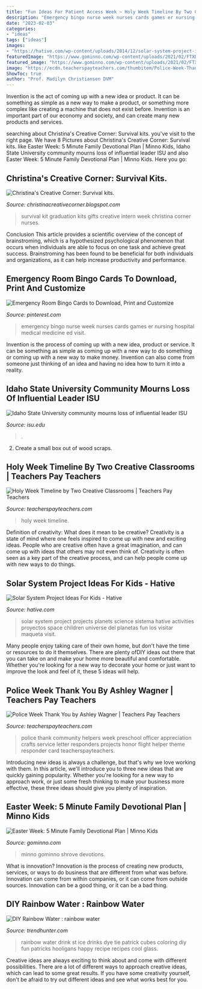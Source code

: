 ```yaml
---
title: "Fun Ideas For Patient Access Week ~ Holy Week Timeline By Two Creative Classrooms"
description: "Emergency bingo nurse week nurses cards games er nursing hospital medical medicine ed visit"
date: "2023-02-03"
categories:
- "ideas"
tags: ["ideas"]
images:
- "https://hative.com/wp-content/uploads/2014/12/solar-system-project-ideas/solar-system-project-ideas.jpg"
featuredImage: "https://www.gominno.com/wp-content/uploads/2021/02/FTXDovPT62F36PUrYAs6.jpg"
featured_image: "https://www.gominno.com/wp-content/uploads/2021/02/FTXDovPT62F36PUrYAs6.jpg"
image: "https://ecdn.teacherspayteachers.com/thumbitem/Police-Week-Thank-You-1853841-1459507239/original-1853841-3.jpg"
ShowToc: true
author: "Prof. Madilyn Christiansen DVM"
---
```



Invention is the act of coming up with a new idea or product. It can be something as simple as a new way to make a product, or something more complex like creating a machine that does not exist before. Invention is an important part of our economy and society, and can create many new products and services.

	

		
searching about Christina&#039;s Creative Corner: Survival kits. you've visit to the right page. We have 8 Pictures about Christina&#039;s Creative Corner: Survival kits. like Easter Week: 5 Minute Family Devotional Plan | Minno Kids, Idaho State University community mourns loss of influential leader ISU and also Easter Week: 5 Minute Family Devotional Plan | Minno Kids. Here you go:
		
    
## Christina&#039;s Creative Corner: Survival Kits.

<img loading=lazy src="http://1.bp.blogspot.com/_cydlcW8BRZo/S-Sm-o3cugI/AAAAAAAAAyM/Q5R3VDxdRI4/s1600/IMG_1632.JPG" onerror="this.onerror=null;this.src='https://tse1.mm.bing.net/th?id=OIP.bWw-9vWoPbgK7AiomIbVRQHaMM&amp;pid=15.1';" alt="Christina&#039;s Creative Corner: Survival kits.">

_Source: christinacreativecorner.blogspot.com_

>survival kit graduation kits gifts creative intern week christina corner nurses. 

	

Conclusion
This article provides a scientific overview of the concept of brainstroming, which is a hypothesized psychological phenomenon that occurs when individuals are able to focus on one task and achieve great success. Brainstroming has been found to be beneficial for both individuals and organizations, as it can help increase productivity and performance.

    
## Emergency Room Bingo Cards To Download, Print And Customize

<img loading=lazy src="https://i.pinimg.com/736x/1e/0c/86/1e0c868d1b4b3f39130622dc55904fa6--emergency-nurse-emergency-medicine.jpg" onerror="this.onerror=null;this.src='https://tse2.mm.bing.net/th?id=OIP.EXGTLpPUH1gxZTUsGDdm2gHaKe&amp;pid=15.1';" alt="Emergency Room Bingo Cards to Download, Print and Customize">

_Source: pinterest.com_

>emergency bingo nurse week nurses cards games er nursing hospital medical medicine ed visit. 

	

Invention is the process of coming up with a new idea, product or service. It can be something as simple as coming up with a new way to do something or coming up with a new way to make money. Invention can also come from someone just thinking of an idea and having no idea how to turn it into a reality.

    
## Idaho State University Community Mourns Loss Of Influential Leader ISU

<img loading=lazy src="https://www.isu.edu/media/publications/headlines/fall-2019/CWHOGLodore2.JPG" onerror="this.onerror=null;this.src='https://tse3.mm.bing.net/th?id=OIP.NvAutubbtvhmyMiodcpy_QHaFj&amp;pid=15.1';" alt="Idaho State University community mourns loss of influential leader ISU">

_Source: isu.edu_

>. 

	

2. Create a small box out of wood scraps.

    
## Holy Week Timeline By Two Creative Classrooms | Teachers Pay Teachers

<img loading=lazy src="https://ecdn.teacherspayteachers.com/thumbitem/Holy-Week-Timeline-3725034-1525633062/original-3725034-2.jpg" onerror="this.onerror=null;this.src='https://tse2.mm.bing.net/th?id=OIP.T-4U0M855tqXDR8UhHxpvwAAAA&amp;pid=15.1';" alt="Holy Week Timeline by Two Creative Classrooms | Teachers Pay Teachers">

_Source: teacherspayteachers.com_

>holy week timeline. 

	

Definition of creativity: What does it mean to be creative?
Creativity is a state of mind where one feels inspired to come up with new and exciting ideas. People who are creative often have a great imagination, and can come up with ideas that others may not even think of. Creativity is often seen as a key part of the creative process, and can help people come up with new ways to do things.

    
## Solar System Project Ideas For Kids - Hative

<img loading=lazy src="https://hative.com/wp-content/uploads/2014/12/solar-system-project-ideas/solar-system-project-ideas.jpg" onerror="this.onerror=null;this.src='https://tse1.mm.bing.net/th?id=OIP.B_rcYdP8TcEsO2UVJoB3vQHaQq&amp;pid=15.1';" alt="Solar System Project Ideas For Kids - Hative">

_Source: hative.com_

>solar system project projects planets science sistema hative activities proyectos space children universe del planetas fun los visitar maqueta visit. 

	

Many people enjoy taking care of their own home, but don't have the time or resources to do it themselves. There are plenty ofDIY ideas out there that you can take on and make your home more beautiful and comfortable. Whether you're looking for a new way to decorate your home or just want to improve the look and feel of it, these 5 ideas will help.

    
## Police Week Thank You By Ashley Wagner | Teachers Pay Teachers

<img loading=lazy src="https://ecdn.teacherspayteachers.com/thumbitem/Police-Week-Thank-You-1853841-1459507239/original-1853841-3.jpg" onerror="this.onerror=null;this.src='https://tse4.mm.bing.net/th?id=OIP.J6hGvwJZPS5BhNtrGp2KUgAAAA&amp;pid=15.1';" alt="Police Week Thank You by Ashley Wagner | Teachers Pay Teachers">

_Source: teacherspayteachers.com_

>police thank community helpers week preschool officer appreciation crafts service letter responders projects honor flight helper theme responder card teacherspayteachers. 

	

Introducing new ideas is always a challenge, but that's why we love working with them. In this article, we'll introduce you to three new ideas that are quickly gaining popularity. Whether you're looking for a new way to approach work, or just some fresh thinking to make your business more effective, these three ideas should give you plenty of inspiration.

    
## Easter Week: 5 Minute Family Devotional Plan | Minno Kids

<img loading=lazy src="https://www.gominno.com/wp-content/uploads/2021/02/FTXDovPT62F36PUrYAs6.jpg" onerror="this.onerror=null;this.src='https://tse4.mm.bing.net/th?id=OIP.CFml7lNYroh0RgOPGBYS_AHaEK&amp;pid=15.1';" alt="Easter Week: 5 Minute Family Devotional Plan | Minno Kids">

_Source: gominno.com_

>minno gominno shrove devotions. 

	

What is innovation?
Innovation is the process of creating new products, services, or ways to do business that are different from what was before. Innovation can come from within companies, or it can come from outside sources. Innovation can be a good thing, or it can be a bad thing.

    
## DIY Rainbow Water : Rainbow Water

<img loading=lazy src="https://cdn.trendhunterstatic.com/thumbs/rainbow-water.jpeg" onerror="this.onerror=null;this.src='https://tse3.mm.bing.net/th?id=OIP.1B1RchlKTtUn9qARhf3F_gHaLH&amp;pid=15.1';" alt="DIY Rainbow Water : rainbow water">

_Source: trendhunter.com_

>rainbow water drink st ice drinks dye tie patrick cubes coloring diy fun patricks hooligans happy recipe recipes cool glass. 

	

Creative ideas are always exciting to think about and come with different possibilities. There are a lot of different ways to approach creative ideas, which can lead to some great results. If you have some creativity yourself, don't be afraid to try out different ideas and see what works best for you.

